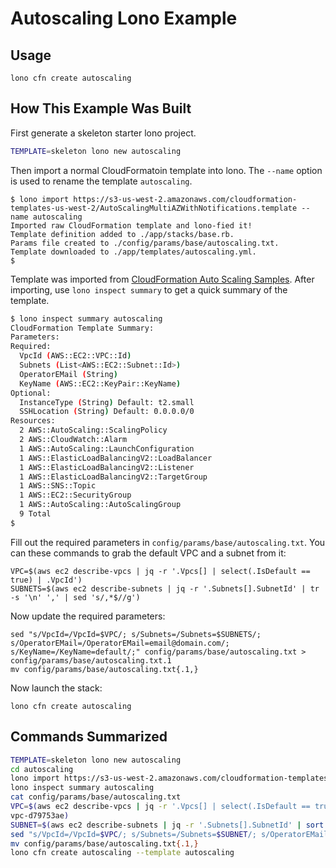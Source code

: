 # Autoscaling Lono Example

## Usage

```
lono cfn create autoscaling
```

## How This Example Was Built

First generate a skeleton starter lono project.

```sh
TEMPLATE=skeleton lono new autoscaling
```

Then import a normal CloudFormatoin template into lono. The `--name` option is used to rename the template `autoscaling`.

```
$ lono import https://s3-us-west-2.amazonaws.com/cloudformation-templates-us-west-2/AutoScalingMultiAZWithNotifications.template --name autoscaling
Imported raw CloudFormation template and lono-fied it!
Template definition added to ./app/stacks/base.rb.
Params file created to ./config/params/base/autoscaling.txt.
Template downloaded to ./app/templates/autoscaling.yml.
$
```

Template was imported from [CloudFormation Auto Scaling Samples](https://docs.aws.amazon.com/AWSCloudFormation/latest/UserGuide/sample-templates-services-us-west-2.html#w2ab2c23c48c13b7).  After importing, use `lono inspect summary` to get a quick summary of the template.

```sh
$ lono inspect summary autoscaling
CloudFormation Template Summary:
Parameters:
Required:
  VpcId (AWS::EC2::VPC::Id)
  Subnets (List<AWS::EC2::Subnet::Id>)
  OperatorEMail (String)
  KeyName (AWS::EC2::KeyPair::KeyName)
Optional:
  InstanceType (String) Default: t2.small
  SSHLocation (String) Default: 0.0.0.0/0
Resources:
  2 AWS::AutoScaling::ScalingPolicy
  2 AWS::CloudWatch::Alarm
  1 AWS::AutoScaling::LaunchConfiguration
  1 AWS::ElasticLoadBalancingV2::LoadBalancer
  1 AWS::ElasticLoadBalancingV2::Listener
  1 AWS::ElasticLoadBalancingV2::TargetGroup
  1 AWS::SNS::Topic
  1 AWS::EC2::SecurityGroup
  1 AWS::AutoScaling::AutoScalingGroup
  9 Total
$
```

Fill out the required parameters in `config/params/base/autoscaling.txt`. You can these commands to grab the default VPC and a subnet from it:

```
VPC=$(aws ec2 describe-vpcs | jq -r '.Vpcs[] | select(.IsDefault == true) | .VpcId')
SUBNETS=$(aws ec2 describe-subnets | jq -r '.Subnets[].SubnetId' | tr -s '\n' ',' | sed 's/,*$//g')
```

Now update the required parameters:

```
sed "s/VpcId=/VpcId=$VPC/; s/Subnets=/Subnets=$SUBNETS/; s/OperatorEMail=/OperatorEMail=email@domain.com/; s/KeyName=/KeyName=default/;" config/params/base/autoscaling.txt > config/params/base/autoscaling.txt.1
mv config/params/base/autoscaling.txt{.1,}
```

Now launch the stack:

```
lono cfn create autoscaling
```

## Commands Summarized

```sh
TEMPLATE=skeleton lono new autoscaling
cd autoscaling
lono import https://s3-us-west-2.amazonaws.com/cloudformation-templates-us-west-2/AutoScalingMultiAZWithNotifications.template --name autoscaling
lono inspect summary autoscaling
cat config/params/base/autoscaling.txt
VPC=$(aws ec2 describe-vpcs | jq -r '.Vpcs[] | select(.IsDefault == true) | .VpcId'
vpc-d79753ae)
SUBNET=$(aws ec2 describe-subnets | jq -r '.Subnets[].SubnetId' | sort --random-sort | head -1)
sed "s/VpcId=/VpcId=$VPC/; s/Subnets=/Subnets=$SUBNET/; s/OperatorEMail=/OperatorEMail=email@domain.com/; s/KeyName=/KeyName=default/;" config/params/base/autoscaling.txt > config/params/base/autoscaling.txt.1
mv config/params/base/autoscaling.txt{.1,}
lono cfn create autoscaling --template autoscaling
```

